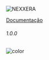 <head>
  <link rel="stylesheet" href="coverpage.css">
</head>

![NEXXERA](/imgs/nexxera_capital.png "Nexxera")

[Documentação](README.md ':class=btn')



<h6>1.0.0</h6>

<p><img data-origin="linear-gradient(to left bottom, #FFFFFFFF 0%, #FFFFFFFF 100%)" alt="color"></p> 

